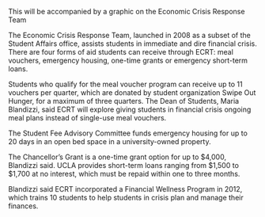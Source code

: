 This will be accompanied by a graphic on the Economic Crisis Response Team

The Economic Crisis Response Team, launched in 2008 as a subset of the Student
Affairs office, assists students in immediate and dire financial crisis. There
are four forms of aid students can receive through ECRT: meal vouchers,
emergency housing, one-time grants or emergency short-term loans.

Students who qualify for the meal voucher program can receive up to 11 vouchers
per quarter, which are donated by student organization Swipe Out Hunger, for a
maximum of three quarters. The Dean of Students, Maria Blandizzi, said ECRT will
explore giving students in financial crisis ongoing meal plans instead of
single-use meal vouchers.

The Student Fee Advisory Committee funds emergency housing for up to 20 days in
an open bed space in a university-owned property.

The Chancellor’s Grant is a one-time grant option for up to $4,000, Blandizzi
said. UCLA provides short-term loans ranging from $1,500 to $1,700 at no
interest, which must be repaid within one to three months.

Blandizzi said ECRT incorporated a Financial Wellness Program in 2012, which
trains 10 students to help students in crisis plan and manage their finances.
